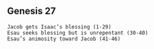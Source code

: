 ## Genesis 27

```
Jacob gets Isaac’s blessing (1-29)
Esau seeks blessing but is unrepentant (30-40)
Esau’s animosity toward Jacob (41-46)
```
